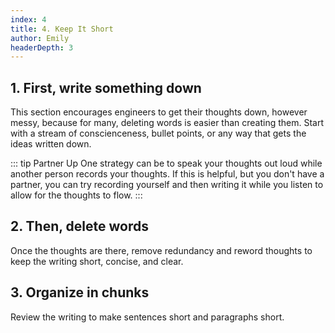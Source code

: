 ```yaml
---
index: 4
title: 4. Keep It Short
author: Emily
headerDepth: 3
---
```


## 1. First, write something down

This section encourages engineers to get their thoughts down, however messy, because for many, deleting words is easier than creating them. Start with a stream of conscienceness, bullet points, or any way that gets the ideas written down.

::: tip Partner Up
One strategy can be to speak your thoughts out loud while another person records your thoughts. If this is helpful, but you don't have a partner, you can try recording yourself and then writing it while you listen to allow for the thoughts to flow.
:::

## 2. Then, delete words

Once the thoughts are there, remove redundancy and reword thoughts to keep the writing short, concise, and clear.

## 3. Organize in chunks

Review the writing to make sentences short and paragraphs short.

